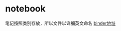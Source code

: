 # notebook

笔记按照类别存放，所以文件以详细英文命名
[binder地址](https://mybinder.org/v2/gh/jayed008/notebook/bb0d01187080fa9c677842ab927f1d5caee59d9d)
